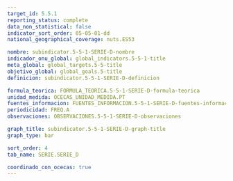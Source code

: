 ```yaml
---
target_id: 5.5.1
reporting_status: complete
data_non_statistical: false
indicator_sort_order: 05-05-01-dd
national_geographical_coverage: nuts.ES53

nombre: subindicator.5-5-1-SERIE-D-nombre
indicador_onu_global: global_indicators.5-5-1-title
meta_global: global_targets.5-5-title
objetivo_global: global_goals.5-title
definicion: subindicator.5-5-1-SERIE-D-definicion

formula_teorica: FORMULA_TEORICA.5-5-1-SERIE-D-formula-teorica
unidad_medida: OCECAS_UNIDAD_MEDIDA.PT
fuentes_informacion: FUENTES_INFORMACION.5-5-1-SERIE-D-fuentes-informacion
periodicidad: FREQ.A
observaciones: OBSERVACIONES.5-5-1-SERIE-D-observaciones

graph_title: subindicator.5-5-1-SERIE-D-graph-title
graph_type: bar

sort_order: 4
tab_name: SERIE.SERIE_D

coordinado_con_ocecas: true
---
```


